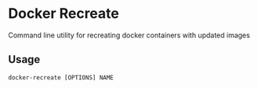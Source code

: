 # Docker Recreate

Command line utility for recreating docker containers with updated images

## Usage

`docker-recreate [OPTIONS] NAME`
